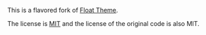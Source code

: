This is a flavored fork of [Float Theme](https://gitlab.com/float-theme/float.git).

The license is [MIT](LICENSE) and the license of the original code is also MIT.
